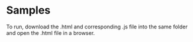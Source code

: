 # Samples
To run, download the .html and corresponding .js file into the same folder and open the .html file in a browser.
